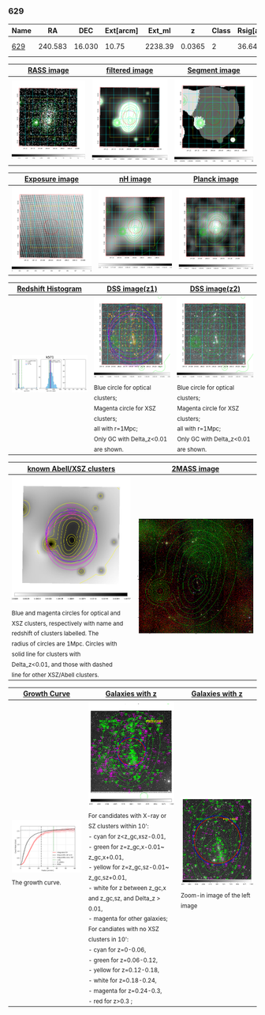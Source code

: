 <div STYLE="page-break-after: always;"></div>

### 629

|Name          |RA          |DEC      | Ext[arcm] | Ext_ml | z    | Class| Rsig[arcmin] | CRsig[c/s] | CR500[c/s] | R500[Mpc] |L500[erg/s]|F500[erg/s/cm^2]| M500[Msun]|Tx[keV]|beta|GC(XSZ,Delta_z<0.01)| GC(OPT,Delta_z<0.01)|GC|alias|
|--------------|------------|------------|---|---|-----------|--------|------|------|----|----|----|----|----|----|----|----|----|----|---|
|[629](script/629.md)     | 240.583       | 16.030       | 10.75    | 2238.39   | 0.0365 | 2   | 36.640 |2.560 |2.412 |1.003 |1.407e+44 |4.554e-11 |2.973e+14 |4.243 |0.753 |Tar, |A, |Tar, A, |k571|

|[RASS image](../image/629/629_img.pdf)|[filtered image](../image/629/629_fil.pdf)|[Segment image](../image/629/629_seg.pdf)|
|-------------------|--------------------|-------------------|
| <img src="../image/629/629_img.png" width="300">  | <img src="../image/629/629_fil.png" width="300">   | <img src="../image/629/629_seg.png" width="300">  |

|[Exposure image](../image/629/629_mex.pdf)| [nH image](../image/629/629_nh.pdf)| [Planck image](../image/629/629_p.pdf)|
|-------------------|--------------------|-------------------|
|<img src="../image/629/629_mex.png" width="300">   | <img src="../image/629/629_nh.png" width="300">    | <img src="../image/629/629_p.png" width="300"> |

|[Redshift Histogram](../image/629/629_zg.pdf) | [DSS image(z1)](../image/629/629_dss_z1.pdf)      |  [DSS image(z2)](../image/629/629_dss_z2.pdf)    |
|-------------------|--------------------|-------------------|
|<img src="../image/629/629_zg.png" width="300"> |<img src="../image/629/629_dss_z1.png" width="300"> <sub><br>Blue circle for optical clusters; <br>Magenta circle for XSZ clusters; <br>all with r=1Mpc; <br>Only GC with Delta_z<0.01 are shown. </sub>| <img src="../image/629/629_dss_z2.png" width="300"><sub><br>Blue circle for optical clusters; <br>Magenta circle for XSZ clusters; <br>all with r=1Mpc; <br>Only GC with Delta_z<0.01 are shown. </sub> |

|[known Abell/XSZ clusters](../image/629/629_m.pdf) | [2MASS image](../image/629/629_2mass.pdf)      |
|-------------------|-------------------|
|<img src=../image/629/629_m.png width="300"> <sub><br>Blue and magenta circles for optical and <br>XSZ clusters, respectively with name and <br>redshift of clusters labelled. The <br>radius of circles are 1Mpc. Circles with <br>solid line for clusters with <br>Delta_z<0.01, and those with dashed <br>line for other XSZ/Abell clusters.        </sub>|<img src="../image/629/629_2mass.png" width="300">  |

|[Growth Curve](../image/629/629_gca_all.png) |[Galaxies with z](../image/629/629_opt_ned.pdf) |[Galaxies with z](../image/629/629_opt_ned_zoom.pdf) |
|-------------------|-------------------|-------------------|
| <img src="../image/629/629_gca_all.png" width="300"> <sub><br>The growth curve.</sub>| <img src=../image/629/629_opt_ned.png width="300"> <br><sub> For candidates with X-ray or SZ clusters within 10': <br> - cyan for z<z_gc,xsz-0.01, <br> - green for z=z_gc,x-0.01~ z_gc,x+0.01, <br> - yellow for z=z_gc,sz-0.01~ z_gc,sz+0.01, <br> - white for z between z_gc,x and z_gc,sz, and Delta_z > 0.01, <br> - magenta for other galaxies; <br>For candiates with no XSZ clusters in 10': <br> - cyan for z=0-0.06, <br> - green for z=0.06-0.12, <br> - yellow for z=0.12-0.18, <br> - white for z=0.18-0.24, <br> - magenta for z=0.24-0.3, <br> - red for z>0.3 ;  </sub>|<img src=../image/629/629_opt_ned_zoom.png width="300">  <br><sub> Zoom-in image of the left image</sub>|




